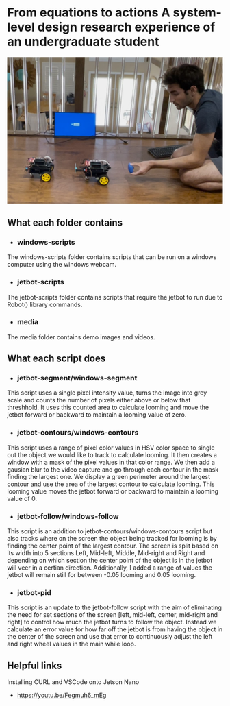# From equations to actions A system-level design research experience of an undergraduate student
![Jetbot Cover Image](media/double_jetbot_picture.jpg)

## What each folder contains

* ### windows-scripts

The windows-scripts folder contains scripts that can be run on a windows computer using the windows webcam.

* ### jetbot-scripts

The jetbot-scripts folder contains scripts that require the jetbot to run due to Robot() library commands.

* ### media

The media folder contains demo images and videos.

## What each script does

* ### jetbot-segment/windows-segment

This script uses a single pixel intensity value, turns the image into grey scale and counts the number of pixels either above or below that threshhold.  It uses this counted area to calculate looming and move the jetbot forward or backward to maintain a looming value of zero.

* ### jetbot-contours/windows-contours

This script uses a range of pixel color values in HSV color space to single out the object we would like to track to calculate looming.  It then creates a window with a mask of the pixel values in that color range.  We then add a gausian blur to the video capture and go through each contour in the mask finding the largest one.  We display a green perimeter around the largest contour and use the area of the largest contour to calculate looming.  This looming value moves the jetbot forward or backward to maintain a looming value of 0.

* ### jetbot-follow/windows-follow

This script is an addition to jetbot-contours/windows-contours script but also tracks where on the screen the object being tracked for looming is by finding the center point of the largest contour.  The screen is split based on its width into 5 sections Left, Mid-left, Middle, Mid-right and Right and depending on which section the center point of the object is in the jetbot will veer in a certian direction.  Additionally, I added a range of values the jetbot will remain still for between -0.05 looming and 0.05 looming.

* ### jetbot-pid

This script is an update to the jetbot-follow script with the aim of eliminating the need for set sections of the screen [left, mid-left, center, mid-right and right] to control how much the jetbot turns to follow the object.  Instead we calculate an error value for how far off the jetbot is from having the object in the center of the screen and use that error to continuously adjust the left and right wheel values in the main while loop.

## Helpful links

Installing CURL and VSCode onto Jetson Nano
* https://youtu.be/Fegmuh6_mEg
